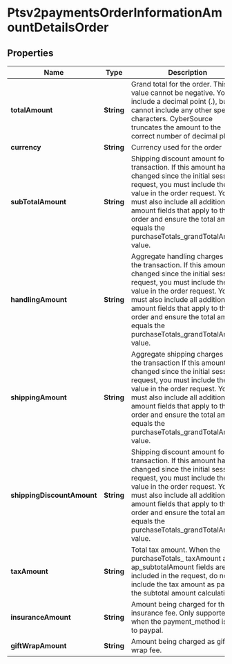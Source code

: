 
# Ptsv2paymentsOrderInformationAmountDetailsOrder

## Properties
Name | Type | Description | Notes
------------ | ------------- | ------------- | -------------
**totalAmount** | **String** | Grand total for the order. This value cannot be negative. You can include a decimal point (.), but you cannot include any other special characters. CyberSource truncates the amount to the correct number of decimal places  |  [optional]
**currency** | **String** | Currency used for the order  |  [optional]
**subTotalAmount** | **String** | Shipping discount amount for the transaction. If this amount has changed since the initial sessions request, you must include the new value in the order request. You must also include all additional amount fields that apply to the order and ensure the total amount equals the purchaseTotals_grandTotalAmount value.  |  [optional]
**handlingAmount** | **String** | Aggregate handling charges for the transaction. If this amount has changed since the initial sessions request, you must include the new value in the order request. You must also include all additional amount fields that apply to the order and ensure the total amount equals the purchaseTotals_grandTotalAmount value.  |  [optional]
**shippingAmount** | **String** | Aggregate shipping charges for the transaction If this amount has changed since the initial sessions request, you must include the new value in the order request. You must also include all additional amount fields that apply to the order and ensure the total amount equals the purchaseTotals_grandTotalAmount value.  |  [optional]
**shippingDiscountAmount** | **String** | Shipping discount amount for the transaction. If this amount has changed since the initial sessions request, you must include the new value in the order request. You must also include all additional amount fields that apply to the order and ensure the total amount equals the purchaseTotals_grandTotalAmount value.  |  [optional]
**taxAmount** | **String** | Total tax amount. When the purchaseTotals_ taxAmount and ap_subtotalAmount fields are included in the request, do not include the tax amount as part of the subtotal amount calculation.  |  [optional]
**insuranceAmount** | **String** | Amount being charged for the insurance fee. Only supported when the payment_method is set to paypal.  |  [optional]
**giftWrapAmount** | **String** | Amount being charged as gift wrap fee.             |  [optional]



